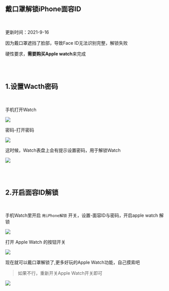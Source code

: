 
## 戴口罩解锁iPhone面容ID


</br>

更新时间：2021-9-16

因为戴口罩遮挡了脸部，导致Face ID无法识别完整，解锁失败

硬性要求，**需要购买Apple watch**来完成



</br>
</br>


## 1.设置Wacth密码

</br>

手机打开Watch

![](https://ghproxy.com/https://raw.githubusercontent.com/Yiov/notes/main/faceID/faceID-01.png)

密码-打开密码

![](https://ghproxy.com/https://raw.githubusercontent.com/Yiov/notes/main/faceID/faceID-02.png)

这时候，Watch表盘上会有提示设置密码，用于解锁Watch

![](https://ghproxy.com/https://raw.githubusercontent.com/Yiov/notes/main/faceID/faceID-03.png)


</br>
</br>


## 2.开启面容ID解锁

</br>

手机Watch里开启 `用iPhone解锁` 开关，设置-面容ID与密码，开启apple watch 解锁

![](https://ghproxy.com/https://raw.githubusercontent.com/Yiov/notes/main/faceID/faceID-04.png)

打开 Apple Watch 的按钮开关

![](https://ghproxy.com/https://raw.githubusercontent.com/Yiov/notes/main/faceID/faceID-05.png)

现在就可以戴口罩解锁了,更多好玩的Apple Watch功能，自己摸索吧

> 如果不行，重新开关Apple Watch开关即可


![](https://ghproxy.com/https://raw.githubusercontent.com/Yiov/notes/main/faceID/faceID-06.png)





